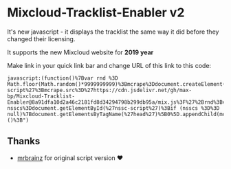 # Mixcloud-Tracklist-Enabler v2
It's new javascript - it displays the tracklist the same way it did before they changed their licensing. 

It supports the new Mixcloud website for **2019 year**

Make link in your quick link bar and change URL of this link to this code:
```
javascript:(function()%7Bvar rnd %3D Math.floor(Math.random()*9999999999)%3Bmcrape%3Ddocument.createElement(%27SCRIPT%27)%3Bmcrape.type%3D%27text/javascript%27%3Bmcrape.id%3D%27nssc-script%27%3Bmcrape.src%3D%27https://cdn.jsdelivr.net/gh/max-bp/Mixcloud-Tracklist-Enabler@8a91dfa10d2a46c2181fd8d34294798b299db95a/mix.js%3F%27%2Brnd%3Bvar nsscs%3Ddocument.getElementById(%27nssc-script%27)%3Bif (nsscs %3D%3D null)%7Bdocument.getElementsByTagName(%27head%27)%5B0%5D.appendChild(mcrape)%3B%3B%7D%7D)()%3B")
```

## Thanks
 - [mrbrainz](https://github.com/mrbrainz) for original script version :heart:
